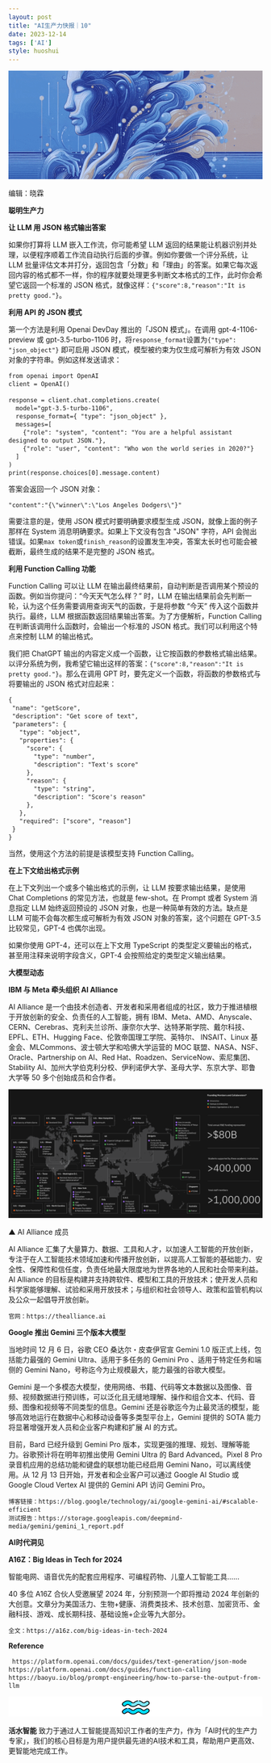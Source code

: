 ```yaml
---
layout: post
title: "AI生产力快报｜10"
date: 2023-12-14
tags: ['AI']
style: huoshui
---
```


![](/assets/images/0423234d473b42a19fad709e519c5f5e.gif)

编辑：晓霖

**聪明生产力**

  

  

  
  
  
  
  
  
  
  
  
  
  
  
  
  
  
  
**让 LLM 用 JSON 格式输出答案**  
  
  
  
  
  
  
  
  
  
  
  
  
  
  
  

如果你打算将 LLM 嵌入工作流，你可能希望 LLM 返回的结果能让机器识别并处理，以便程序顺着工作流自动执行后面的步骤。例如你要做一个评分系统，让 LLM
批量评估文本并打分，返回包含「分数」和「理由」的答案。如果它每次返回内容的格式都不一样，你的程序就要处理更多判断文本格式的工作，此时你会希望它返回一个标准的
JSON 格式，就像这样：`{"score":8,"reason":"It is pretty good."}`。  
  
**利用 API 的 JSON 模式**  
  
第一个方法是利用 Openai DevDay 推出的「JSON 模式」。在调用 gpt-4-1106-preview 或
gpt-3.5-turbo-1106 时，将`response_format`设置为`{"type": "json_object"}` 即可启用 JSON
模式，模型被约束为仅生成可解析为有效 JSON 对象的字符串。例如这样发送请求：

  

    
    
    from openai import OpenAI  
    client = OpenAI()  
      
    response = client.chat.completions.create(  
      model="gpt-3.5-turbo-1106",  
      response_format={ "type": "json_object" },  
      messages=[  
        {"role": "system", "content": "You are a helpful assistant designed to output JSON."},  
        {"role": "user", "content": "Who won the world series in 2020?"}  
      ]  
    )  
    print(response.choices[0].message.content)

  

答案会返回一个 JSON 对象：  

    
    
    "content":"{\"winner\":\"Los Angeles Dodgers\"}"

需要注意的是，使用 JSON 模式时要明确要求模型生成 JSON，就像上面的例子那样在 System 消息明确要求。如果上下文没有包含 "JSON"
字符，API 会抛出错误。如果`max token`或`finish_reason`的设置发生冲突，答案太长时也可能会被截断，最终生成的结果不是完整的
JSON 格式。  
  
**利用 Function Calling 功能**  
  
Function Calling 可以让 LLM 在输出最终结果前，自动判断是否调用某个预设的函数。例如当你提问：“今天天气怎么样？” 时，LLM
在输出结果前会先判断一轮，认为这个任务需要调用查询天气的函数，于是将参数 “今天” 传入这个函数并执行。最终，LLM
根据函数返回结果输出答案。为了方便解析，Function Calling 在判断该调用什么函数时，会输出一个标准的 JSON
格式。我们可以利用这个特点来控制 LLM 的输出格式。  
  
我们把 ChatGPT
输出的内容定义成一个函数，让它按函数的参数格式输出结果。以评分系统为例，我希望它输出这样的答案：`{"score":8,"reason":"It is
pretty good."}`。那么在调用 GPT 时，要先定义一个函数，将函数的参数格式与将要输出的 JSON 格式对应起来：  

  

    
    
    {  
     "name": "getScore",  
     "description": "Get score of text",  
     "parameters": {  
       "type": "object",  
       "properties": {  
         "score": {  
           "type": "number",  
           "description": "Text's score"  
         },  
         "reason": {  
           "type": "string",  
           "description": "Score's reason"  
         },  
       },  
       "required": ["score", "reason"]  
     }  
    }

  

当然，使用这个方法的前提是该模型支持 Function Calling。

  
**在上下文给出格式示例**  
  
在上下文列出一个或多个输出格式的示例，让 LLM 按要求输出结果，是使用 Chat Completions 的常见方法，也就是 few-shot。在
Prompt 或者 System 消息指定 LLM 始终返回预设的 JSON 对象，也是一种简单有效的方法。缺点是 LLM 可能不会每次都生成可解析为有效
JSON 对象的答案，这个问题在 GPT-3.5 比较常见，GPT-4 也偶尔出现。  
  
如果你使用 GPT-4，还可以在上下文用 TypeScript 的类型定义要输出的格式，甚至用注释来说明字段含义，GPT-4 会按照给定的类型定义输出结果。  

  

  

  

  

  

  

  

  

  

  

  

  

**大模型动态**

  

  

  
  
  
  
  
  
  
  
  
  
  
  
  
  
  
  
**IBM 与 Meta 牵头组织 AI Alliance**  
  
  
  
  
  
  
  
  
  
  
  
  
  
  
  
  

AI Alliance 是一个由技术创造者、开发者和采用者组成的社区，致力于推进植根于开放创新的安全、负责任的人工智能，拥有
IBM、Meta、AMD、Anyscale、CERN、Cerebras、克利夫兰诊所、康奈尔大学、达特茅斯学院、戴尔科技、EPFL、ETH、Hugging
Face、伦敦帝国理工学院、英特尔、 INSAIT、Linux 基金会、MLCommons、波士顿大学和哈佛大学运营的 MOC
联盟、NASA、NSF、Oracle、Partnership on AI、Red Hat、Roadzen、ServiceNow、索尼集团、Stability
AI、加州大学伯克利分校、伊利诺伊大学、圣母大学、东京大学、耶鲁大学等 50 多个创始成员和合作者。  
  

![](/assets/images/696c54857472428ba632c3a978985516.png)

▲ AI Alliance 成员  

  
AI Alliance
汇集了大量算力、数据、工具和人才，以加速人工智能的开放创新，专注于在人工智能技术领域加速和传播开放创新，以提高人工智能的基础能力、安全性、保障性和信任度，负责任地最大限度地为世界各地的人民和社会带来利益。AI
Alliance
的目标是构建并支持跨软件、模型和工具的开放技术；使开发人员和科学家能够理解、试验和采用开放技术；与组织和社会领导人、政策和监管机构以及公众一起倡导开放创新。  
  

    
    
    官网：https://thealliance.ai

  

  

  

  

  

  

  

  

  

  

  

  

  

  

  

  
  
  
  
  
  
  
  
  
  
  
  
  
  
  
  
**Google 推出 Gemini 三个版本大模型**  
  
  
  
  
  
  
  
  
  
  
  
  
  
  
  
  

当地时间 12 月 6 日，谷歌 CEO 桑达尔・皮查伊官宣 Gemini 1.0 版正式上线，包括能力最强的 Gemini Ultra、适用于多任务的
Gemini Pro 、适用于特定任务和端侧的 Gemini Nano，号称迄今为止规模最大，能力最强的谷歌大模型。  
  
Gemini
是一个多模态大模型，使用网络、书籍、代码等文本数据以及图像、音频、视频数据进行预训练，可以泛化且无缝地理解、操作和组合文本、代码、音频、图像和视频等不同类型的信息。Gemini
还是谷歌迄今为止最灵活的模型，能够高效地运行在数据中心和移动设备等多类型平台上，Gemini 提供的 SOTA 能力将显著增强开发人员和企业客户构建和扩展
AI 的方式。  
  
目前，Bard 已经升级到 Gemini Pro 版本，实现更强的推理、规划、理解等能力。谷歌预计将在明年初推出使用 Gemini Ultra 的 Bard
Advanced。Pixel 8 Pro 录音机应用的总结功能和键盘的联想功能已经启用 Gemini Nano，可以离线使用。从 12 月 13
日开始，开发者和企业客户可以通过 Google AI Studio 或 Google Cloud Vertex AI 提供的 Gemini API 访问
Gemini Pro。  
  

    
    
    博客链接：https://blog.google/technology/ai/google-gemini-ai/#scalable-efficient  
    测试报告：https://storage.googleapis.com/deepmind-media/gemini/gemini_1_report.pdf

  

  

  

  

  

  

  

  

  

  

  

  

**AI时代洞见**

  

  

  
  
  
  
  
  
  
  
  
  
  
  
  
  
  
  
**A16Z：Big Ideas in Tech for 2024**  
  
  
  
  
  
  
  
  
  
  
  
  
  
  
  
  

智能电网、语音优先的配套应用程序、可编程药物、儿童人工智能工具……  
  
40 多位 A16Z 合伙人受邀展望 2024 年，分别预测一个即将推动 2024
年创新的大创意。文章分为美国活力、生物+健康、消费类技术、技术创意、加密货币、金融科技、游戏、成长期科技、基础设施+企业等九大部分。  

  

    
    
    全文：https://a16z.com/big-ideas-in-tech-2024

  

  

  

  

  

  

  

  

  

  

  

  

  

**Reference**

    
    
     https://platform.openai.com/docs/guides/text-generation/json-mode  
    https://platform.openai.com/docs/guides/function-calling  
    https://baoyu.io/blog/prompt-engineering/how-to-parse-the-output-from-llm

  

**![](/assets/images/e5ef36ce63a44afda0de3b3661bb1696.png)**

  
**活水智能**
致力于通过人工智能提高知识工作者的生产力，作为「AI时代的生产力专家」，我们的核心目标是为用户提供最先进的AI技术和工具，帮助用户更高效、更智能地完成工作。

